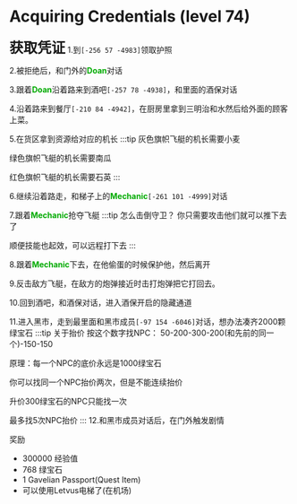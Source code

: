 # Acquiring Credentials (level 74)
<span style="font-size: 25px;">**获取凭证**</span>
1.到`[-256 57 -4983]`领取护照

2.被拒绝后，和门外的<font color=00AA00>**Doan**</font>对话

3.跟着<font color=00AA00>**Doan**</font>沿着路来到酒吧`[-257 78 -4938]`，和里面的酒保对话

4.沿着路来到餐厅`[-210 84 -4942]`，在厨房里拿到三明治和水然后给外面的顾客上菜。

5.在货区拿到资源给对应的机长
:::tip
灰色旗帜飞艇的机长需要小麦

绿色旗帜飞艇的机长需要南瓜

红色旗帜飞艇的机长需要石英
:::

6.继续沿着路走，和梯子上的<font color=00AA00>**Mechanic**</font>`[-261 101 -4999]`对话

7.跟着<font color=00AA00>**Mechanic**</font>抢夺飞艇
:::tip 怎么击倒守卫？
你只需要攻击他们就可以推下去了

顺便技能也起效，可以远程打下去
:::

8.跟着<font color=00AA00>**Mechanic**</font>下去，在他偷蛋的时候保护他，然后离开

9.反击敌方飞艇，在敌方的炮弹接近时击打炮弹把它打回去。

10.回到酒吧，和酒保对话，进入酒保开启的隐藏通道

11.进入黑市，走到最里面和黑市成员`[-97 154 -6046]`对话，想办法凑齐2000颗绿宝石
:::tip 关于抬价
按这个数字找NPC：
50-200-300-200(和先前的同一个)-150-150

原理：每一个NPC的底价永远是1000绿宝石

你可以找同一个NPC抬价两次，但是不能连续抬价

升价300绿宝石的NPC只能找一次

最多找5次NPC抬价
:::
12.和黑市成员对话后，在门外触发剧情

奖励
+ 300000 经验值
+ 768 绿宝石
+ 1 Gavelian Passport(Quest Item)
+ 可以使用Letvus电梯了(在机场)

